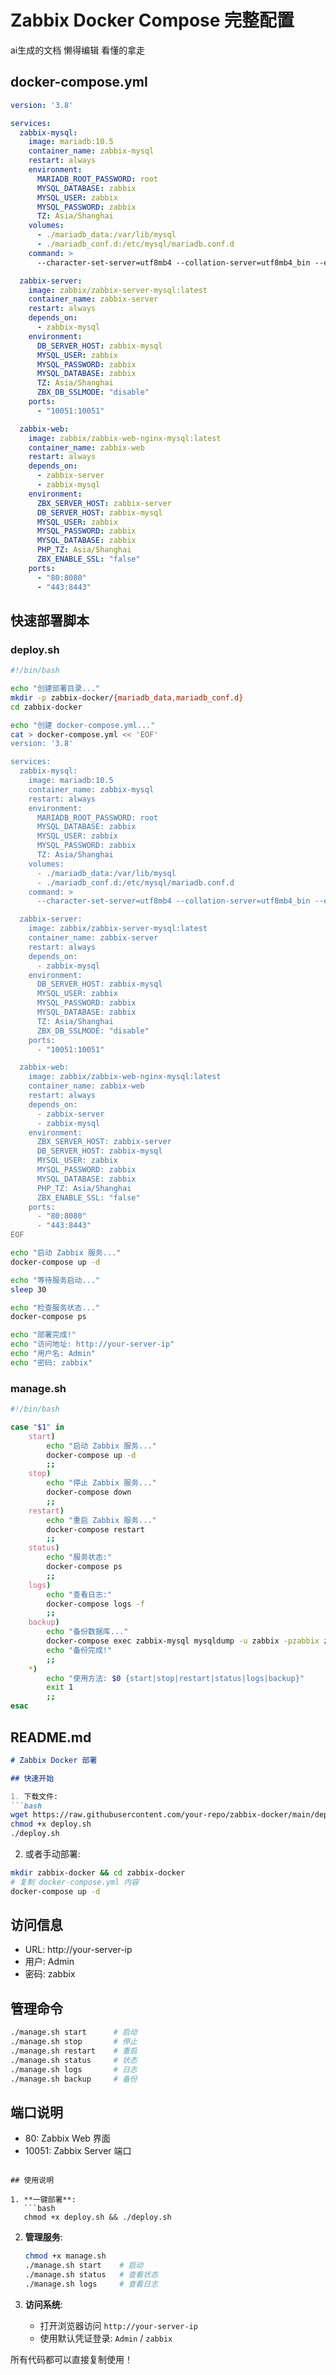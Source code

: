 # Zabbix Docker Compose 完整配置
ai生成的文档 懒得编辑 看懂的拿走
## docker-compose.yml
```yaml
version: '3.8'

services:
  zabbix-mysql:
    image: mariadb:10.5
    container_name: zabbix-mysql
    restart: always
    environment:
      MARIADB_ROOT_PASSWORD: root
      MYSQL_DATABASE: zabbix
      MYSQL_USER: zabbix
      MYSQL_PASSWORD: zabbix
      TZ: Asia/Shanghai
    volumes:
      - ./mariadb_data:/var/lib/mysql
      - ./mariadb_conf.d:/etc/mysql/mariadb.conf.d
    command: >
      --character-set-server=utf8mb4 --collation-server=utf8mb4_bin --explicit_defaults_for_timestamp=1

  zabbix-server:
    image: zabbix/zabbix-server-mysql:latest
    container_name: zabbix-server
    restart: always
    depends_on:
      - zabbix-mysql
    environment:
      DB_SERVER_HOST: zabbix-mysql
      MYSQL_USER: zabbix
      MYSQL_PASSWORD: zabbix
      MYSQL_DATABASE: zabbix
      TZ: Asia/Shanghai
      ZBX_DB_SSLMODE: "disable"
    ports:
      - "10051:10051"

  zabbix-web:
    image: zabbix/zabbix-web-nginx-mysql:latest
    container_name: zabbix-web
    restart: always
    depends_on:
      - zabbix-server
      - zabbix-mysql
    environment:
      ZBX_SERVER_HOST: zabbix-server
      DB_SERVER_HOST: zabbix-mysql
      MYSQL_USER: zabbix
      MYSQL_PASSWORD: zabbix
      MYSQL_DATABASE: zabbix
      PHP_TZ: Asia/Shanghai
      ZBX_ENABLE_SSL: "false"
    ports:
      - "80:8080"
      - "443:8443"
```

## 快速部署脚本

### deploy.sh
```bash
#!/bin/bash

echo "创建部署目录..."
mkdir -p zabbix-docker/{mariadb_data,mariadb_conf.d}
cd zabbix-docker

echo "创建 docker-compose.yml..."
cat > docker-compose.yml << 'EOF'
version: '3.8'

services:
  zabbix-mysql:
    image: mariadb:10.5
    container_name: zabbix-mysql
    restart: always
    environment:
      MARIADB_ROOT_PASSWORD: root
      MYSQL_DATABASE: zabbix
      MYSQL_USER: zabbix
      MYSQL_PASSWORD: zabbix
      TZ: Asia/Shanghai
    volumes:
      - ./mariadb_data:/var/lib/mysql
      - ./mariadb_conf.d:/etc/mysql/mariadb.conf.d
    command: >
      --character-set-server=utf8mb4 --collation-server=utf8mb4_bin --explicit_defaults_for_timestamp=1

  zabbix-server:
    image: zabbix/zabbix-server-mysql:latest
    container_name: zabbix-server
    restart: always
    depends_on:
      - zabbix-mysql
    environment:
      DB_SERVER_HOST: zabbix-mysql
      MYSQL_USER: zabbix
      MYSQL_PASSWORD: zabbix
      MYSQL_DATABASE: zabbix
      TZ: Asia/Shanghai
      ZBX_DB_SSLMODE: "disable"
    ports:
      - "10051:10051"

  zabbix-web:
    image: zabbix/zabbix-web-nginx-mysql:latest
    container_name: zabbix-web
    restart: always
    depends_on:
      - zabbix-server
      - zabbix-mysql
    environment:
      ZBX_SERVER_HOST: zabbix-server
      DB_SERVER_HOST: zabbix-mysql
      MYSQL_USER: zabbix
      MYSQL_PASSWORD: zabbix
      MYSQL_DATABASE: zabbix
      PHP_TZ: Asia/Shanghai
      ZBX_ENABLE_SSL: "false"
    ports:
      - "80:8080"
      - "443:8443"
EOF

echo "启动 Zabbix 服务..."
docker-compose up -d

echo "等待服务启动..."
sleep 30

echo "检查服务状态..."
docker-compose ps

echo "部署完成!"
echo "访问地址: http://your-server-ip"
echo "用户名: Admin"
echo "密码: zabbix"
```

### manage.sh
```bash
#!/bin/bash

case "$1" in
    start)
        echo "启动 Zabbix 服务..."
        docker-compose up -d
        ;;
    stop)
        echo "停止 Zabbix 服务..."
        docker-compose down
        ;;
    restart)
        echo "重启 Zabbix 服务..."
        docker-compose restart
        ;;
    status)
        echo "服务状态:"
        docker-compose ps
        ;;
    logs)
        echo "查看日志:"
        docker-compose logs -f
        ;;
    backup)
        echo "备份数据库..."
        docker-compose exec zabbix-mysql mysqldump -u zabbix -pzabbix zabbix > zabbix_backup_$(date +%Y%m%d_%H%M%S).sql
        echo "备份完成!"
        ;;
    *)
        echo "使用方法: $0 {start|stop|restart|status|logs|backup}"
        exit 1
        ;;
esac
```

## README.md
```markdown
# Zabbix Docker 部署

## 快速开始

1. 下载文件:
```bash
wget https://raw.githubusercontent.com/your-repo/zabbix-docker/main/deploy.sh
chmod +x deploy.sh
./deploy.sh
```

2. 或者手动部署:
```bash
mkdir zabbix-docker && cd zabbix-docker
# 复制 docker-compose.yml 内容
docker-compose up -d
```

## 访问信息
- URL: http://your-server-ip
- 用户: Admin
- 密码: zabbix

## 管理命令
```bash
./manage.sh start      # 启动
./manage.sh stop       # 停止  
./manage.sh restart    # 重启
./manage.sh status     # 状态
./manage.sh logs       # 日志
./manage.sh backup     # 备份
```

## 端口说明
- 80: Zabbix Web 界面
- 10051: Zabbix Server 端口
```

## 使用说明

1. **一键部署**:
   ```bash
   chmod +x deploy.sh && ./deploy.sh
   ```

2. **管理服务**:
   ```bash
   chmod +x manage.sh
   ./manage.sh start    # 启动
   ./manage.sh status   # 查看状态
   ./manage.sh logs     # 查看日志
   ```

3. **访问系统**:
   - 打开浏览器访问 `http://your-server-ip`
   - 使用默认凭证登录: `Admin` / `zabbix`

所有代码都可以直接复制使用！
